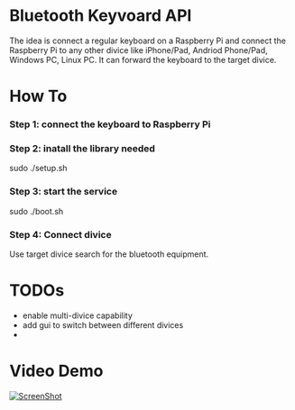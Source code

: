 # Bluetooth Keyvoard API

The idea is connect a regular keyboard on a Raspberry Pi and connect the Raspberry Pi to any other divice like iPhone/Pad, Andriod Phone/Pad, Windows PC, Linux PC. It can forward the keyboard to the target divice. 


# How To
### Step 1: connect the keyboard to Raspberry Pi

### Step 2: inatall the library needed
 sudo ./setup.sh
### Step 3: start the service
sudo ./boot.sh

### Step 4: Connect divice

Use target divice search for the bluetooth equipment. 

# TODOs
* enable multi-divice capability
* add gui to switch between different divices
* 

# Video Demo
 [![ScreenShot](https://raw.github.com/GabLeRoux/WebMole/master/ressources/WebMole_Youtube_Video.png)](https://www.youtube.com/watch?v=fFpIvjS4AXs)
